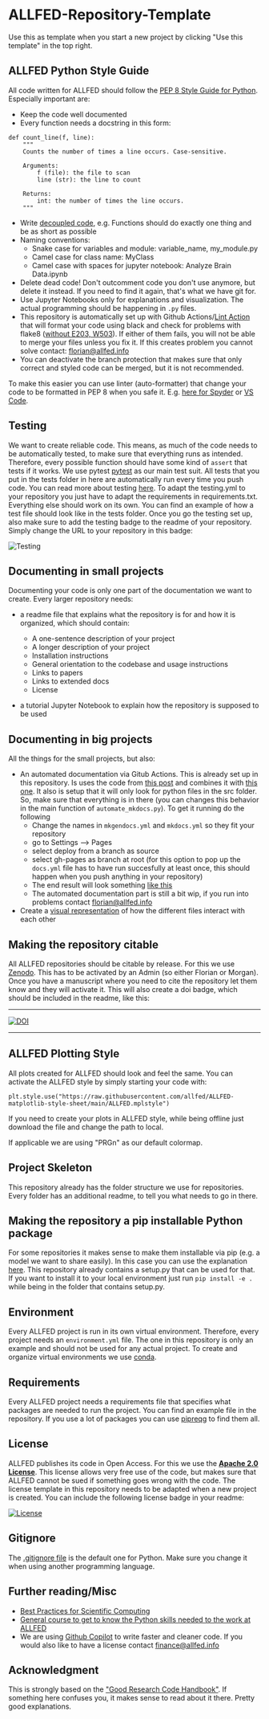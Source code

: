 # ALLFED-Repository-Template
Use this as template when you start a new project by clicking "Use this template" in the top right.


## ALLFED Python Style Guide
All code written for ALLFED should follow the [PEP 8 Style Guide for Python](https://peps.python.org/pep-0008/). Especially important are:
* Keep the code well documented
* Every function needs a docstring in this form:
```
def count_line(f, line):
    """
    Counts the number of times a line occurs. Case-sensitive.

    Arguments:
        f (file): the file to scan
        line (str): the line to count

    Returns:
        int: the number of times the line occurs.
    """
```
* Write [decoupled code](https://goodresearch.dev/decoupled.html), e.g. Functions should do exactly one thing and be as short as possible
* Naming conventions:
  - Snake case for variables and module: variable_name, my_module.py
  - Camel case for class name: MyClass
  - Camel case with spaces for jupyter notebook: Analyze Brain Data.ipynb
* Delete dead code! Don't outcomment code you don't use anymore, but delete it instead. If you need to find it again, that's what we have git for. 
* Use Jupyter Notebooks only for explanations and visualization. The actual programming should be happening in `.py` files. 
* This repository is automatically set up with Github Actions/[Lint Action](https://github.com/marketplace/actions/lint-action) that will format your code using black and check for problems with flake8 ([without E203, W503](https://black.readthedocs.io/en/stable/faq.html#why-are-flake8-s-e203-and-w503-violated)). If either of them fails, you will not be able to merge your files unless you fix it. If this creates problem you cannot solve contact: florian@allfed.info
* You can deactivate the branch protection that makes sure that only correct and styled code can be merged, but it is not recommended. 


To make this easier you can use linter (auto-formatter) that change your code to be formatted in PEP 8 when you safe it. E.g. [here for Spyder](https://stackoverflow.com/questions/51463223/how-to-use-pep8-module-using-spyder) or [VS Code](https://code.visualstudio.com/docs/python/linting). 

## Testing
We want to create reliable code. This means, as much of the code needs to be automatically tested, to make sure that everything runs as intended. Therefore, every possible function should have some kind of `assert` that tests if it works. We use pytest [pytest](https://docs.pytest.org/en/7.1.x/) as our main test suit. All tests that you put in the tests folder in here are automatically run every time you push code. You can read more about testing [here](https://goodresearch.dev/testing.html). To adapt the testing.yml to your repository you just have to adapt the requirements in requirements.txt. Everything else should work on its own. You can find an example of how a test file should look like in the tests folder. Once you go the testing set up, also make sure to add the testing badge to the readme of your repository. Simply change the URL to your repository in this badge:

![Testing](https://github.com/allfed/allfed-repository-template/actions/workflows/testing.yml/badge.svg)


## Documenting in small projects
Documenting your code is only one part of the documentation we want to create. Every larger repository needs:
* a readme file that explains what the repository is for and how it is organized, which should contain:
    - A one-sentence description of your project
    - A longer description of your project
    - Installation instructions
    - General orientation to the codebase and usage instructions
    - Links to papers
    - Links to extended docs
    - License

* a tutorial Jupyter Notebook to explain how the repository is supposed to be used


## Documenting in big projects
All the things for the small projects, but also:
* An automated documentation via Gitub Actions. This is already set up in this repository. Is uses the code from [this post](https://towardsdatascience.com/easily-automate-and-never-touch-your-documentation-again-a98c91ce1b95) and combines it with [this one](https://blog.elmah.io/deploying-a-mkdocs-documentation-site-with-github-actions/). It also is setup that it will only look for python files in the src folder. So, make sure that everything is in there (you can changes this behavior in the main function of `automate_mkdocs.py`). To get it running do the following
    * Change the names in `mkgendocs.yml` and `mkdocs.yml` so they fit your repository
    * go to Settings --> Pages 
    * select deploy from a branch as source
    * select gh-pages as branch at root (for this option to pop up the `docs.yml` file has to have run succesfully at least once, this should happen when you push anything in your repository)
    * The end result will look something [like this](https://florianjehn.github.io/Seaweed-Growth-Model/)
    * The automated documentation part is still a bit wip, if you run into problems contact florian@allfed.info
* Create a [visual representation](https://goodresearch.dev/_images/pcbi.1007358.g002.PNG_L.png) of how the different files interact with each other

## Making the repository citable
All ALLFED repositories should be citable by release. For this we use [Zenodo](https://zenodo.org/). This has to be activated by an Admin (so either Florian or Morgan). Once you have a manuscript where you need to cite the repository let them know and they will activate it. This will also create a doi badge, which should be included in the readme, like this:

---


[![DOI](https://zenodo.org/badge/DOI/10.5281/zenodo.6865646.svg)](https://doi.org/10.5281/zenodo.6865646)


---

## ALLFED Plotting Style
All plots created for ALLFED should look and feel the same. You can activate the ALLFED style by simply starting your code with:

`plt.style.use("https://raw.githubusercontent.com/allfed/ALLFED-matplotlib-style-sheet/main/ALLFED.mplstyle")`

If you need to create your plots in ALLFED style, while being offline just download the file and change the path to local. 

If applicable we are using "PRGn" as our default colormap.
   
## Project Skeleton
This repository already has the folder structure we use for repositories. Every folder has an additional readme, to tell you what needs to go in there.

## Making the repository a pip installable Python package
For some repositories it makes sense to make them installable via pip (e.g. a model we want to share easily). In this case you can use the explanation [here](https://goodresearch.dev/setup.html). This repository already contains a setup.py that can be used for that. If you want to install it to your local environment just run `pip install -e .` while being in the folder that contains setup.py.

## Environment
Every ALLFED project is run in its own virtual environment. Therefore, every project needs an `environment.yml` file. The one in this repository is only an example and should not be used for any actual project. To create and organize virtual environments we use [conda](https://docs.conda.io/en/latest/miniconda.html). 

## Requirements
Every ALLFED project needs a requirements file that specifies what packages are needed to run the project. You can find an example file in the repository. If you use a lot of packages you can use [pipreqg](https://allfed.github.io/Seaweed-Growth-Model/) to find them all.  

## License
ALLFED publishes its code in Open Access. For this we use the [**Apache 2.0 License**](https://www.planetcrust.com/what-does-apache-2-0-license-mean). This license allows very free use of the code, but makes sure that ALLFED cannot be sued if something goes wrong with the code. The license template in this repository needs to be adapted when a new project is created. You can include the following license badge in your readme:

[![License](https://img.shields.io/badge/License-Apache_2.0-blue.svg)](https://opensource.org/licenses/Apache-2.0)

## Gitignore
The [.gitignore file](https://git-scm.com/docs/gitignore) is the default one for Python. Make sure you change it when using another programming language. 

## Further reading/Misc
* [Best Practices for Scientific Computing](https://journals.plos.org/plosbiology/article?id=10.1371/journal.pbio.1001745)
* [General course to get to know the Python skills needed to the work at ALLFED](https://github.com/florianjehn/python-for-environmental-science)
* We are using [Github Copilot](https://github.com/features/copilot) to write faster and cleaner code. If you would also like to have a license contact finance@allfed.info

## Acknowledgment
This is strongly based on the ["Good Research Code Handbook"](https://goodresearch.dev/index.html). If something here confuses you, it makes sense to read about it there. Pretty good explanations. 
